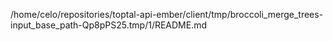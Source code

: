 /home/celo/repositories/toptal-api-ember/client/tmp/broccoli_merge_trees-input_base_path-Qp8pPS25.tmp/1/README.md